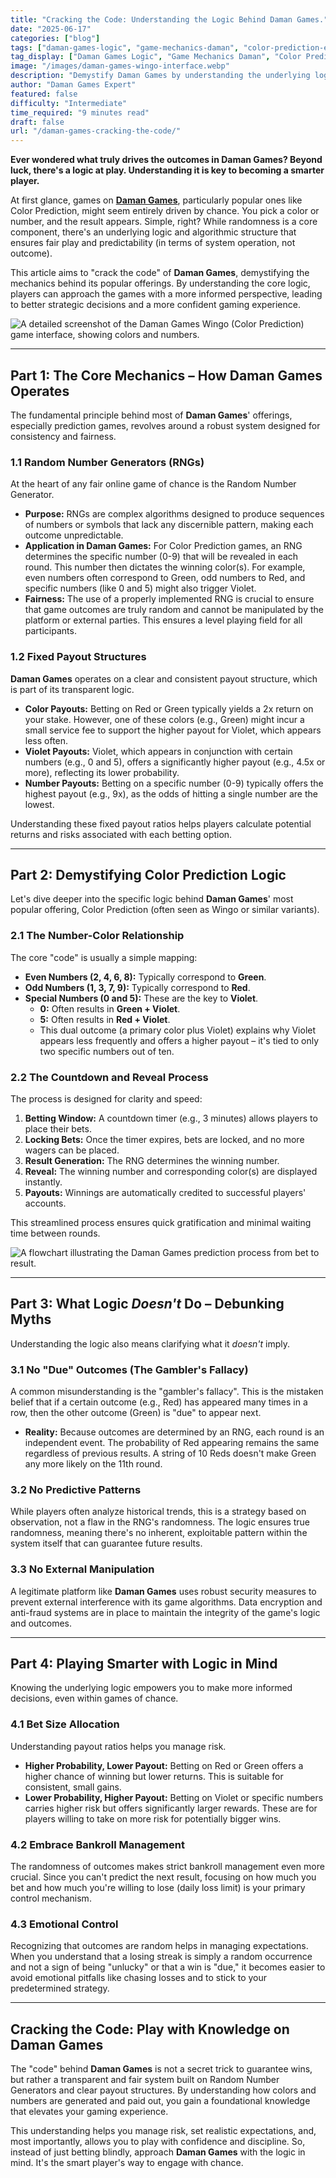 ```yaml
---
title: "Cracking the Code: Understanding the Logic Behind Daman Games."
date: "2025-06-17"
categories: ["blog"]
tags: ["daman-games-logic", "game-mechanics-daman", "color-prediction-explained", "online-gaming-algorithms", "daman-games-fairness"]
tag_display: ["Daman Games Logic", "Game Mechanics Daman", "Color Prediction Explained", "Online Gaming Algorithms", "Daman Games Fairness"]
image: "/images/daman-games-wingo-interface.webp"
description: "Demystify Daman Games by understanding the underlying logic and algorithms. This guide breaks down how games like Color Prediction work, ensuring fair play and informed strategic choices."
author: "Daman Games Expert"
featured: false
difficulty: "Intermediate"
time_required: "9 minutes read"
draft: false
url: "/daman-games-cracking-the-code/"
---
```


**Ever wondered what truly drives the outcomes in Daman Games? Beyond luck, there's a logic at play. Understanding it is key to becoming a smarter player.**

At first glance, games on **[Daman Games](https://daman-game.world "Daman Games")**, particularly popular ones like Color Prediction, might seem entirely driven by chance. You pick a color or number, and the result appears. Simple, right? While randomness is a core component, there's an underlying logic and algorithmic structure that ensures fair play and predictability (in terms of system operation, not outcome).

This article aims to "crack the code" of **Daman Games**, demystifying the mechanics behind its popular offerings. By understanding the core logic, players can approach the games with a more informed perspective, leading to better strategic decisions and a more confident gaming experience.

![A detailed screenshot of the Daman Games Wingo (Color Prediction) game interface, showing colors and numbers.](/images/daman-games-wingo-interface.webp)

---

## Part 1: The Core Mechanics – How Daman Games Operates

The fundamental principle behind most of **Daman Games**' offerings, especially prediction games, revolves around a robust system designed for consistency and fairness.

### 1.1 Random Number Generators (RNGs)
At the heart of any fair online game of chance is the Random Number Generator.
* **Purpose:** RNGs are complex algorithms designed to produce sequences of numbers or symbols that lack any discernible pattern, making each outcome unpredictable.
* **Application in Daman Games:** For Color Prediction games, an RNG determines the specific number (0-9) that will be revealed in each round. This number then dictates the winning color(s). For example, even numbers often correspond to Green, odd numbers to Red, and specific numbers (like 0 and 5) might also trigger Violet.
* **Fairness:** The use of a properly implemented RNG is crucial to ensure that game outcomes are truly random and cannot be manipulated by the platform or external parties. This ensures a level playing field for all participants.

### 1.2 Fixed Payout Structures
**Daman Games** operates on a clear and consistent payout structure, which is part of its transparent logic.
* **Color Payouts:** Betting on Red or Green typically yields a 2x return on your stake. However, one of these colors (e.g., Green) might incur a small service fee to support the higher payout for Violet, which appears less often.
* **Violet Payouts:** Violet, which appears in conjunction with certain numbers (e.g., 0 and 5), offers a significantly higher payout (e.g., 4.5x or more), reflecting its lower probability.
* **Number Payouts:** Betting on a specific number (0-9) typically offers the highest payout (e.g., 9x), as the odds of hitting a single number are the lowest.

Understanding these fixed payout ratios helps players calculate potential returns and risks associated with each betting option.

---

## Part 2: Demystifying Color Prediction Logic

Let's dive deeper into the specific logic behind **Daman Games**' most popular offering, Color Prediction (often seen as Wingo or similar variants).

### 2.1 The Number-Color Relationship
The core "code" is usually a simple mapping:
* **Even Numbers (2, 4, 6, 8):** Typically correspond to **Green**.
* **Odd Numbers (1, 3, 7, 9):** Typically correspond to **Red**.
* **Special Numbers (0 and 5):** These are the key to **Violet**.
    * **0:** Often results in **Green + Violet**.
    * **5:** Often results in **Red + Violet**.
    * This dual outcome (a primary color plus Violet) explains why Violet appears less frequently and offers a higher payout – it's tied to only two specific numbers out of ten.

### 2.2 The Countdown and Reveal Process
The process is designed for clarity and speed:
1.  **Betting Window:** A countdown timer (e.g., 3 minutes) allows players to place their bets.
2.  **Locking Bets:** Once the timer expires, bets are locked, and no more wagers can be placed.
3.  **Result Generation:** The RNG determines the winning number.
4.  **Reveal:** The winning number and corresponding color(s) are displayed instantly.
5.  **Payouts:** Winnings are automatically credited to successful players' accounts.

This streamlined process ensures quick gratification and minimal waiting time between rounds.

![A flowchart illustrating the Daman Games prediction process from bet to result.](/images/daman-games-wingo-betting.webp)

---

## Part 3: What Logic *Doesn't* Do – Debunking Myths

Understanding the logic also means clarifying what it *doesn't* imply.

### 3.1 No "Due" Outcomes (The Gambler's Fallacy)
A common misunderstanding is the "gambler's fallacy". This is the mistaken belief that if a certain outcome (e.g., Red) has appeared many times in a row, then the other outcome (Green) is "due" to appear next.
* **Reality:** Because outcomes are determined by an RNG, each round is an independent event. The probability of Red appearing remains the same regardless of previous results. A string of 10 Reds doesn't make Green any more likely on the 11th round.

### 3.2 No Predictive Patterns
While players often analyze historical trends, this is a strategy based on observation, not a flaw in the RNG's randomness. The logic ensures true randomness, meaning there's no inherent, exploitable pattern within the system itself that can guarantee future results.

### 3.3 No External Manipulation
A legitimate platform like **Daman Games** uses robust security measures to prevent external interference with its game algorithms. Data encryption and anti-fraud systems are in place to maintain the integrity of the game's logic and outcomes.

---

## Part 4: Playing Smarter with Logic in Mind

Knowing the underlying logic empowers you to make more informed decisions, even within games of chance.

### 4.1 Bet Size Allocation
Understanding payout ratios helps you manage risk.
* **Higher Probability, Lower Payout:** Betting on Red or Green offers a higher chance of winning but lower returns. This is suitable for consistent, small gains.
* **Lower Probability, Higher Payout:** Betting on Violet or specific numbers carries higher risk but offers significantly larger rewards. These are for players willing to take on more risk for potentially bigger wins.

### 4.2 Embrace Bankroll Management
The randomness of outcomes makes strict bankroll management even more crucial. Since you can't predict the next result, focusing on how much you bet and how much you're willing to lose (daily loss limit) is your primary control mechanism.

### 4.3 Emotional Control
Recognizing that outcomes are random helps in managing expectations. When you understand that a losing streak is simply a random occurrence and not a sign of being "unlucky" or that a win is "due," it becomes easier to avoid emotional pitfalls like chasing losses and to stick to your predetermined strategy.

---

## Cracking the Code: Play with Knowledge on Daman Games

The "code" behind **Daman Games** is not a secret trick to guarantee wins, but rather a transparent and fair system built on Random Number Generators and clear payout structures. By understanding how colors and numbers are generated and paid out, you gain a foundational knowledge that elevates your gaming experience.

This understanding helps you manage risk, set realistic expectations, and, most importantly, allows you to play with confidence and discipline. So, instead of just betting blindly, approach **Daman Games** with the logic in mind. It's the smart player's way to engage with chance.
